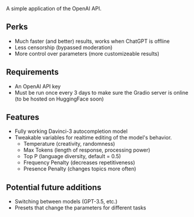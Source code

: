 A simple application of the OpenAI API.
  
## Perks
* Much faster (and better) results, works when ChatGPT is offline
* Less censorship (bypassed moderation)
* More control over parameters (more customizeable results)

## Requirements
* An OpenAI API key
* Must be run once every 3 days to make sure the Gradio server is online (to be hosted on HuggingFace soon)

## Features
* Fully working Davinci-3 autocompletion model
* Tweakable variables for realtime editing of the model's behavior.
    * Temperature (creativity, randomness)
    * Max Tokens (length of response, processing power)
    * Top P (language diversity, default = 0.5)
    * Frequency Penalty (decreases repetitiveness)
    * Presence Penalty (changes topics more often)
    
## Potential future additions
* Switching between models (GPT-3.5, etc.)
* Presets that change the parameters for different tasks
